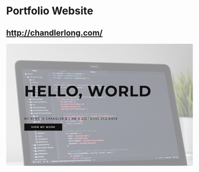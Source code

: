 # Portfolio Website
## http://chandlerlong.com/

<a target="_blank"><img src="https://raw.githubusercontent.com/ctlong12/PortfolioWebsite/master/img/websiteImg.png" border="0" alt="Website Overview"></a>
